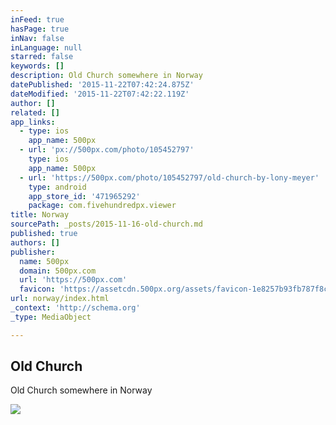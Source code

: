 ```yaml
---
inFeed: true
hasPage: true
inNav: false
inLanguage: null
starred: false
keywords: []
description: Old Church somewhere in Norway
datePublished: '2015-11-22T07:42:24.875Z'
dateModified: '2015-11-22T07:42:22.119Z'
author: []
related: []
app_links:
  - type: ios
    app_name: 500px
  - url: 'px://500px.com/photo/105452797'
    type: ios
    app_name: 500px
  - url: 'https://500px.com/photo/105452797/old-church-by-lony-meyer'
    type: android
    app_store_id: '471965292'
    package: com.fivehundredpx.viewer
title: Norway
sourcePath: _posts/2015-11-16-old-church.md
published: true
authors: []
publisher:
  name: 500px
  domain: 500px.com
  url: 'https://500px.com'
  favicon: 'https://assetcdn.500px.org/assets/favicon-1e8257b93fb787f8ceb66b5522ee853c.ico'
url: norway/index.html
_context: 'http://schema.org'
_type: MediaObject

---
```

<article style=""><h1>Old Church</h1><p>Old Church somewhere in Norway</p><img src="https://drscdn.500px.org/photo/105452797/m%3D2048/44061a176a071740cb535aa2cb67856b" /></article>